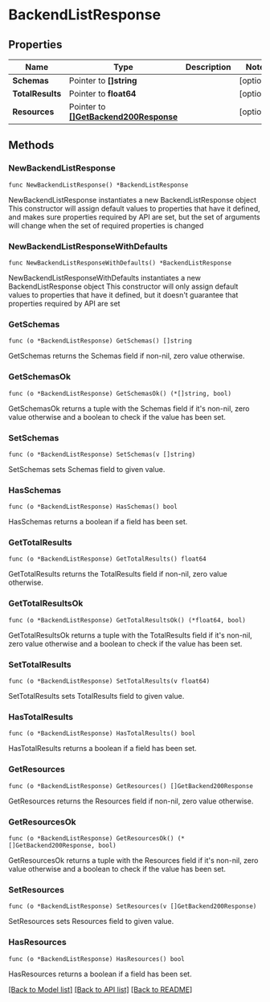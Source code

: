 # BackendListResponse

## Properties

Name | Type | Description | Notes
------------ | ------------- | ------------- | -------------
**Schemas** | Pointer to **[]string** |  | [optional] 
**TotalResults** | Pointer to **float64** |  | [optional] 
**Resources** | Pointer to [**[]GetBackend200Response**](GetBackend200Response.md) |  | [optional] 

## Methods

### NewBackendListResponse

`func NewBackendListResponse() *BackendListResponse`

NewBackendListResponse instantiates a new BackendListResponse object
This constructor will assign default values to properties that have it defined,
and makes sure properties required by API are set, but the set of arguments
will change when the set of required properties is changed

### NewBackendListResponseWithDefaults

`func NewBackendListResponseWithDefaults() *BackendListResponse`

NewBackendListResponseWithDefaults instantiates a new BackendListResponse object
This constructor will only assign default values to properties that have it defined,
but it doesn't guarantee that properties required by API are set

### GetSchemas

`func (o *BackendListResponse) GetSchemas() []string`

GetSchemas returns the Schemas field if non-nil, zero value otherwise.

### GetSchemasOk

`func (o *BackendListResponse) GetSchemasOk() (*[]string, bool)`

GetSchemasOk returns a tuple with the Schemas field if it's non-nil, zero value otherwise
and a boolean to check if the value has been set.

### SetSchemas

`func (o *BackendListResponse) SetSchemas(v []string)`

SetSchemas sets Schemas field to given value.

### HasSchemas

`func (o *BackendListResponse) HasSchemas() bool`

HasSchemas returns a boolean if a field has been set.

### GetTotalResults

`func (o *BackendListResponse) GetTotalResults() float64`

GetTotalResults returns the TotalResults field if non-nil, zero value otherwise.

### GetTotalResultsOk

`func (o *BackendListResponse) GetTotalResultsOk() (*float64, bool)`

GetTotalResultsOk returns a tuple with the TotalResults field if it's non-nil, zero value otherwise
and a boolean to check if the value has been set.

### SetTotalResults

`func (o *BackendListResponse) SetTotalResults(v float64)`

SetTotalResults sets TotalResults field to given value.

### HasTotalResults

`func (o *BackendListResponse) HasTotalResults() bool`

HasTotalResults returns a boolean if a field has been set.

### GetResources

`func (o *BackendListResponse) GetResources() []GetBackend200Response`

GetResources returns the Resources field if non-nil, zero value otherwise.

### GetResourcesOk

`func (o *BackendListResponse) GetResourcesOk() (*[]GetBackend200Response, bool)`

GetResourcesOk returns a tuple with the Resources field if it's non-nil, zero value otherwise
and a boolean to check if the value has been set.

### SetResources

`func (o *BackendListResponse) SetResources(v []GetBackend200Response)`

SetResources sets Resources field to given value.

### HasResources

`func (o *BackendListResponse) HasResources() bool`

HasResources returns a boolean if a field has been set.


[[Back to Model list]](../README.md#documentation-for-models) [[Back to API list]](../README.md#documentation-for-api-endpoints) [[Back to README]](../README.md)


